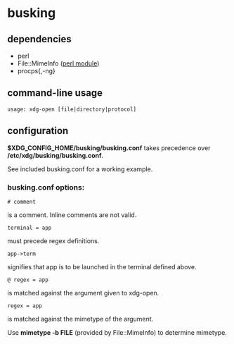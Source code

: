 # busking

## dependencies

* perl
* File::MimeInfo ([perl module](http://search.cpan.org/dist/File-MimeInfo/))
* procps{,-ng}

## command-line usage

    usage: xdg-open [file|directory|protocol]

## configuration

__$XDG_CONFIG_HOME/busking/busking.conf__ takes precedence over __/etc/xdg/busking/busking.conf__.

See included busking.conf for a working example.

### busking.conf options:

    # comment

is a comment. Inline comments are not valid.

    terminal = app

must precede regex definitions.

    app->term

signifies that app is to be launched in the terminal defined above.

    @ regex = app

is matched against the argument given to xdg-open.

    regex = app

is matched against the mimetype of the argument.

Use __mimetype -b FILE__ (provided by File::MimeInfo) to determine mimetype.
